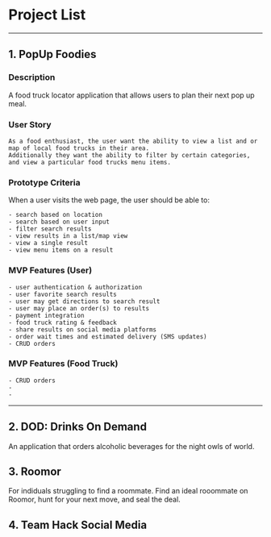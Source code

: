 # Project List
---

## 1. PopUp Foodies

### Description
A food truck locator application that allows users to plan their next pop up meal.

### User Story
```
As a food enthusiast, the user want the ability to view a list and or map of local food trucks in their area. 
Additionally they want the ability to filter by certain categories, and view a particular food trucks menu items.
```

### Prototype Criteria
When a user visits the web page, the user should be able to:
```
- search based on location
- search based on user input
- filter search results
- view results in a list/map view
- view a single result
- view menu items on a result
```

### MVP Features (User)
```
- user authentication & authorization
- user favorite search results
- user may get directions to search result
- user may place an order(s) to results
- payment integration
- food truck rating & feedback
- share results on social media platforms
- order wait times and estimated delivery (SMS updates)
- CRUD orders
```

### MVP Features (Food Truck)
```
- CRUD orders
- 
-
```
---

## 2. DOD: Drinks On Demand
An application that orders alcoholic beverages for the night owls of world.
## 3. Roomor
For indiduals struggling to find a roommate. Find an ideal rooommate on Roomor, hunt for your next move, and seal the deal.
## 4. Team Hack Social Media
